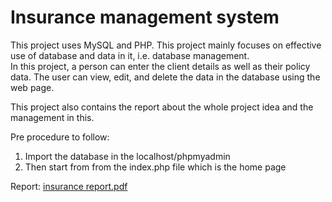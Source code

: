 # Insurance management system 
This project uses MySQL and PHP. This project mainly focuses on effective use of database and data in it, i.e. database management.  
In this project, a person can enter the client details as well as their policy data. The user can view, edit, and delete the data in the database using the web page.

This project also contains the report about the whole project idea and the management in this. 

Pre procedure to follow:
1. Import the database in the localhost/phpmyadmin
2. Then start from from the index.php file which is the home page

Report: [insurance report.pdf](https://github.com/user-attachments/files/18717933/insurance.report.pdf)

